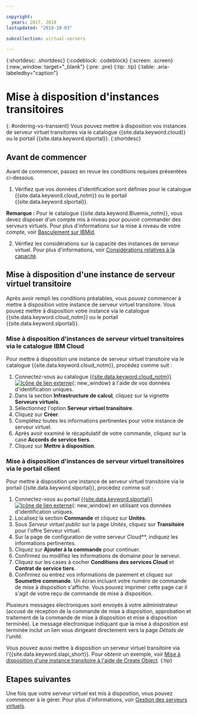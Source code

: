 ```yaml
---

copyright:
  years: 2017, 2018
lastupdated: "2018-10-03"

subcollection: virtual-servers

---
```


{:shortdesc: .shortdesc}
{:codeblock: .codeblock}
{:screen: .screen}
{:new_window: target="_blank"}
{:pre: .pre}
{:tip: .tip}
{:table: .aria-labeledby="caption"}

# Mise à disposition d'instances transitoires
{: #ordering-vs-transient}
Vous pouvez mettre à disposition vos instances de serveur virtuel transitoires via le catalogue {{site.data.keyword.cloud}} ou le portail {{site.data.keyword.slportal}}.
{:shortdesc}

## Avant de commencer
Avant de commencer, passez en revue les conditions requises présentées ci-dessous.

  1. Vérifiez que vos données d'identification sont définies pour le catalogue {{site.data.keyword.cloud_notm}} ou le portail {{site.data.keyword.slportal}}.

  **Remarque :** Pour le catalogue {{site.data.keyword.Bluemix_notm}}, vous devez disposer d'un compte mis à niveau pour pouvoir commander des serveurs virtuels. Pour plus d'informations sur la mise à niveau de votre compte, voir [Basculement sur IBMid](/docs/account?topic=account-unifyingaccounts#unifyingaccounts).

  2. Vérifiez les considérations sur la capacité des instances de serveur virtuel. Pour plus d'informations, voir [Considérations relatives à la capacité](/docs/vsi?topic=virtual-servers-capacity-considerations).

## Mise à disposition d'une instance de serveur virtuel transitoire
Après avoir rempli les conditions préalables, vous pouvez commencer à mettre à disposition votre instance de serveur virtuel transitoire. Vous pouvez mettre à disposition votre instance via le catalogue {{site.data.keyword.cloud_notm}} ou le portail {{site.data.keyword.slportal}}.

### Mise à disposition d'instances de serveur virtuel transitoires via le catalogue IBM Cloud
Pour mettre à disposition une instance de serveur virtuel transitoire via le catalogue {{site.data.keyword.cloud_notm}}, procédez comme suit :

  1. Connectez-vous au catalogue [{{site.data.keyword.cloud_notm}} ![Icône de lien externe](../icons/launch-glyph.svg "Icône de lien externe")](https://console.bluemix.net/catalog/){: new_window} à l'aide de vos données d'identification uniques.  
  2. Dans la section **Infrastructure de calcul**, cliquez sur la vignette **Serveurs virtuels**.
  3. Sélectionnez l'option **Serveur virtuel transitoire**.
  4. Cliquez sur **Créer**.
  5. Complétez toutes les informations pertinentes pour votre instance de serveur virtuel.
  6. Après avoir examiné le récapitulatif de votre commande, cliquez sur la case **Accords de service tiers**.
  7. Cliquez sur **Mettre à disposition**.

### Mise à disposition d'instances de serveur virtuel transitoires via le portail client
Pour mettre à disposition une instance de serveur virtuel transitoire via le portail {{site.data.keyword.slportal}}, procédez comme suit :

  1. Connectez-vous au portail [{{site.data.keyword.slportal}} ![Icône de lien externe](../icons/launch-glyph.svg "Icône de lien externe")](https://control.softlayer.com/){: new_window} en utilisant vos données d'identification uniques.
  2. Localisez la section **Commande** et cliquez sur **Unités**.
  3. Sous *Serveur virtuel public* sur la page *Unités*, cliquez sur **Transitoire** pour l'offre Serveur virtuel.
  4. Sur la page de configuration de votre serveur Cloud**, indiquez les informations pertinentes.
  5. Cliquez sur **Ajouter à la commande** pour continuer.
  6. Confirmez ou modifiez les informations de domaine pour le serveur.
  7. Cliquez sur les cases à cocher **Conditions des services Cloud** et **Contrat de service tiers**.
  8. Confirmez ou entrez vos informations de paiement et cliquez sur **Soumettre commande**. Un écran incluant votre numéro de commande de mise à disposition s'affiche. Vous pouvez imprimer cette page car il s'agit de votre reçu de commande de mise à disposition.

 Plusieurs messages électroniques sont envoyés à votre administrateur (accusé de réception de la commande de mise à disposition, approbation et traitement de la commande de mise à disposition et mise à disposition terminée). Le message électronique indiquant que la mise à disposition est terminée inclut un lien vous dirigeant directement vers la page *Détails de l'unité*.

Vous pouvez aussi mettre à disposition un serveur virtuel transitoire via l'{{site.data.keyword.slapi_short}}. Pour obtenir un exemple, voir [Mise à disposition d'une instance transitoire à l'aide de Create Object](/docs/vsi?topic=virtual-servers-api-rest-public#api-rest-transient).
{:tip}

## Etapes suivantes
Une fois que votre serveur virtuel est mis à disposition, vous pouvez commencer à le gérer. Pour plus d'informations, voir [Gestion des serveurs virtuels](/docs/vsi?topic=virtual-servers-managing-virtual-servers).
